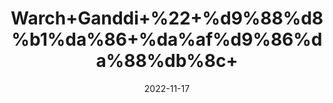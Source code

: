 ---
title: 'Warch+Ganddi+%22+%d9%88%d8%b1%da%86+%da%af%d9%86%da%88%db%8c+'
date: '2022-11-17' 
metatag: '' 
inventory: '0' 
draft: false 
# meta description 
shortDescripton: ''
description: 'Herbs+%d8%ac%da%91%db%8c+%d8%a8%d9%88%d9%b9%db%8c'
longdescription: ''
tags: ''
brand: ''
subCategory: ''
sellCount: '0'
featured: True
# product Price
price: '30.0'
# Product Short Description
shortDescription: ''
productID: '439463F8-3B4A-ED11-996A-005056B3A416'
type: 'products'
category: 'Herbs+%d8%ac%da%91%db%8c+%d8%a8%d9%88%d9%b9%db%8c' 
thumnailproduct: 'https://eraconnect.blob.core.windows.net/product-images/aminsaddiquidawakhana/9a7b8142-d533-46e4-ab86-3cbea4c3e7ab.webp' 
images:
  - image: 'https://eraconnect.blob.core.windows.net/product-images/aminsaddiquidawakhana/9a7b8142-d533-46e4-ab86-3cbea4c3e7ab.webp'  
Variants:
---